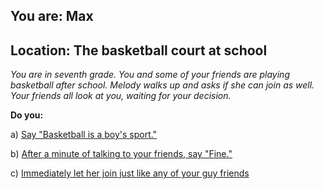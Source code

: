 ## You are: Max
## Location: The basketball court at school

*You are in seventh grade. You and some of your friends are playing basketball after school. Melody walks up and asks if she can join as well.
Your friends all look at you, waiting for your decision.*

**Do you:**

a) [Say "Basketball is a boy's sport."](/node/basketball_melody_1)

b) [After a minute of talking to your friends, say "Fine."](/node/basketball_melody_2)

c) [Immediately let her join just like any of your guy friends](/node/basketball_melody_3)